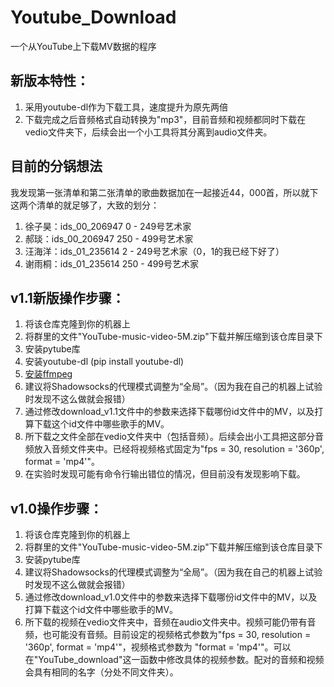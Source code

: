 # Youtube_Download
一个从YouTube上下载MV数据的程序

## 新版本特性：
1. 采用youtube-dl作为下载工具，速度提升为原先两倍
2. 下载完成之后音频格式自动转换为"mp3"，目前音频和视频都同时下载在vedio文件夹下，后续会出一个小工具将其分离到audio文件夹。

## 目前的分锅想法
我发现第一张清单和第二张清单的歌曲数据加在一起接近44，000首，所以就下这两个清单的就足够了，大致的划分：
1. 徐子昊：ids_00_206947 0 - 249号艺术家
2. 郝琰：ids_00_206947 250 - 499号艺术家
3. 汪海洋：ids_01_235614 2 - 249号艺术家（0，1的我已经下好了）
4. 谢雨桐：ids_01_235614 250 - 499号艺术家

## v1.1新版操作步骤：
1. 将该仓库克隆到你的机器上
2. 将群里的文件"YouTube-music-video-5M.zip"下载并解压缩到该仓库目录下
3. 安装pytube库
4. 安装youtube-dl (pip install youtube-dl)
5. [安装ffmpeg](https://blog.csdn.net/lanchunhui/article/details/70477042)
6. 建议将Shadowsocks的代理模式调整为“全局”。（因为我在自己的机器上试验时发现不这么做就会报错）
7. 通过修改download_v1.1文件中的参数来选择下载哪份id文件中的MV，以及打算下载这个id文件中哪些歌手的MV。
8. 所下载之文件全部在vedio文件夹中（包括音频）。后续会出小工具把这部分音频放入音频文件夹中。已经将视频格式固定为"fps = 30, resolution = '360p', format = 'mp4'"。
9. 在实验时发现可能有命令行输出错位的情况，但目前没有发现影响下载。


## v1.0操作步骤：
1. 将该仓库克隆到你的机器上
2. 将群里的文件"YouTube-music-video-5M.zip"下载并解压缩到该仓库目录下
3. 安装pytube库
4. 建议将Shadowsocks的代理模式调整为“全局”。（因为我在自己的机器上试验时发现不这么做就会报错）
5. 通过修改download_v1.0文件中的参数来选择下载哪份id文件中的MV，以及打算下载这个id文件中哪些歌手的MV。
6. 所下载的视频在vedio文件夹中，音频在audio文件夹中。视频可能仍带有音频，也可能没有音频。目前设定的视频格式参数为"fps = 30, resolution = '360p', format = 'mp4'"，视频格式参数为 "format = 'mp4'"。可以在"YouTube_download"这一函数中修改具体的视频参数。配对的音频和视频会具有相同的名字（分处不同文件夹）。

